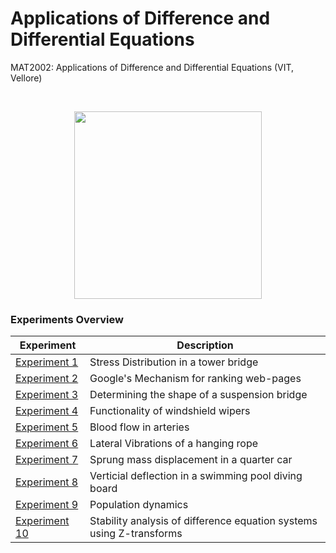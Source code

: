 # Applications of Difference and Differential Equations

MAT2002: Applications of Difference and Differential Equations (VIT, Vellore)

<br/>
<p align="center">
  <img src="https://upload.wikimedia.org/wikipedia/en/thumb/c/c5/Vellore_Institute_of_Technology_seal_2017.svg/1200px-Vellore_Institute_of_Technology_seal_2017.svg.png" style="width:300px;height:300px;">
</p>

### Experiments Overview

| Experiment                                             | Description                                                          |
| ------------------------------------------------------ | -------------------------------------------------------------------- |
| [Experiment 1](/Experiment%201/Experiment%20%2301.pdf) | Stress Distribution in a tower bridge                                |
| [Experiment 2](/Experiment%202/Experiment%20%2302.pdf) | Google's Mechanism for ranking web-pages                             |
| [Experiment 3](/Experiment%203/Experiment%20%2303.pdf) | Determining the shape of a suspension bridge                         |
| [Experiment 4](/Experiment%204/Experiment%20%2304.pdf) | Functionality of windshield wipers                                   |
| [Experiment 5](/Experiment%205/Experiment%20%2305.pdf) | Blood flow in arteries                                               |
| [Experiment 6](/Experiment%206/Experiment%20%2306.pdf) | Lateral Vibrations of a hanging rope                                 |
| [Experiment 7](/Experiment%207/Experiment%20%2307.pdf) | Sprung mass displacement in a quarter car                            |
| [Experiment 8](/Experiment%208/Experiment%20%2308.pdf) | Verticial deflection in a swimming pool diving board                 |
| [Experiment 9](/Experiment%209/Experiment%20%2309.pdf) | Population dynamics                                                  |
| [Experiment 10](/Experiment%2010/Experiment%20#10.pdf) | Stability analysis of difference equation systems using Z-transforms |